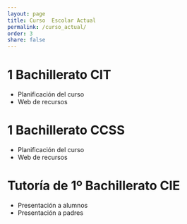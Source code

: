 ```yaml
---
layout: page
title: Curso  Escolar Actual
permalink: /curso_actual/
order: 3
share: false
---
```


# 1 Bachillerato CIT

* Planificación del curso
* Web de recursos

# 1 Bachillerato CCSS

* Planificación del curso
* Web de recursos

# Tutoría de 1º Bachillerato CIE

* Presentación a alumnos
* Presentación a padres